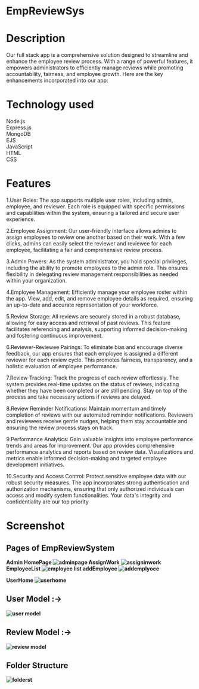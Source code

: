 # EmpReviewSys
# Description
Our full stack app is a comprehensive solution designed to streamline and enhance the employee review process. With a range of powerful features, it empowers administrators to efficiently manage reviews while promoting accountability, fairness, and employee growth. Here are the key enhancements incorporated into our app:<br />
# Technology used
  Node.js<br />
  Express.js<br />
  MongoDB<br />
  EJS<br />
  JavaScript<br />
  HTML<br />
  CSS<br />
# Features
1.User Roles:
The app supports multiple user roles, including admin, employee, and reviewer. Each role is equipped with specific permissions and capabilities within the system, ensuring a tailored and secure user experience.

2.Employee Assignment:
Our user-friendly interface allows admins to assign employees to review one another based on their work. With a few clicks, admins can easily select the reviewer and reviewee for each employee, facilitating a fair and comprehensive review process.

3.Admin Powers:
As the system administrator, you hold special privileges, including the ability to promote employees to the admin role. This ensures flexibility in delegating review management responsibilities as needed within your organization.

4.Employee Management:
Efficiently manage your employee roster within the app. View, add, edit, and remove employee details as required, ensuring an up-to-date and accurate representation of your workforce.

5.Review Storage:
All reviews are securely stored in a robust database, allowing for easy access and retrieval of past reviews. This feature facilitates referencing and analysis, supporting informed decision-making and fostering continuous improvement.

6.Reviewer-Reviewee Pairings:
To eliminate bias and encourage diverse feedback, our app ensures that each employee is assigned a different reviewer for each review cycle. This promotes fairness, transparency, and a holistic evaluation of employee performance.

7.Review Tracking:
Track the progress of each review effortlessly. The system provides real-time updates on the status of reviews, indicating whether they have been completed or are still pending. Stay on top of the process and take necessary actions if reviews are delayed.

8.Review Reminder Notifications:
Maintain momentum and timely completion of reviews with our automated reminder notifications. Reviewers and reviewees receive gentle nudges, helping them stay accountable and ensuring the review process stays on track.

9.Performance Analytics:
Gain valuable insights into employee performance trends and areas for improvement. Our app provides comprehensive performance analytics and reports based on review data. Visualizations and metrics enable informed decision-making and targeted employee development initiatives.

10.Security and Access Control:
Protect sensitive employee data with our robust security measures. The app incorporates strong authentication and authorization mechanisms, ensuring that only authorized individuals can access and modify system functionalities. Your data's integrity and confidentiality are our top priority

# Screenshot
  ## Pages of EmpReviewSystem
  <b> Admin HomePage
  ![adminpage](https://github.com/Ngp55/EmpReviewSystem/assets/40921926/57618db7-be94-496d-82a1-0e1727aa0c5c)
  <b> AssignWork
![assigninwork](https://github.com/Ngp55/EmpReviewSystem/assets/40921926/1416df8f-8af9-4fa9-9a1a-f4694e7d575d)
<b> EmployeeList 
![employee list](https://github.com/Ngp55/EmpReviewSystem/assets/40921926/cb073b5f-70a8-4b2c-a60d-a9d33bf218c9)
<b> addEmployee
![addemplyoee](https://github.com/Ngp55/EmpReviewSystem/assets/40921926/61b9dc26-6b80-4d31-add4-40561e790385)

<b> UserHome
![userhome](https://github.com/Ngp55/EmpReviewSystem/assets/40921926/3b10300b-f5b7-490c-b4c2-65a922698bd3)




  ## User Model :->
![user model](https://github.com/Ngp55/EmpReviewSystem/assets/40921926/026fae1d-88f2-4d2a-8cc4-69d3e11f60b2)
  ## Review Model :->
![review model](https://github.com/Ngp55/EmpReviewSystem/assets/40921926/a69968c2-7037-4159-a040-2a9287072639)

  ## Folder Structure
  ![folderst](https://github.com/Ngp55/EmpReviewSystem/assets/40921926/a84ff3cb-b60e-4308-8f58-68815b98b699)

